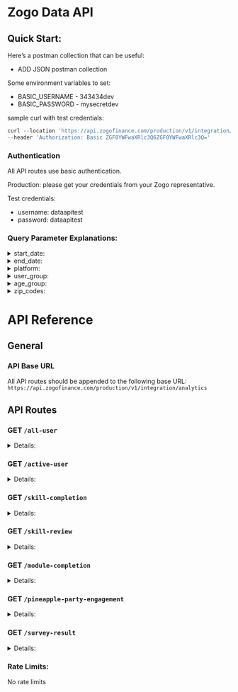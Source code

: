 # Zogo Data API

## Quick Start:

Here’s a postman collection that can be useful:

- ADD JSON postman collection

Some environment variables to set:

- BASIC_USERNAME - 343434dev
- BASIC_PASSWORD - mysecretdev

sample curl with test credentials:

```jsx
curl --location 'https://api.zogofinance.com/production/v1/integration/analytics/integration/analytics/all-user' \
--header 'Authorization: Basic ZGF0YWFwaXRlc3Q6ZGF0YWFwaXRlc3Q='
```

### Authentication

All API routes use basic authentication.

Production: please get your credentials from your Zogo representative.

Test credentials:

- username: dataapitest
- password: dataapitest

### Query Parameter Explanations:

<details>
<summary>start_date:</summary>

- YYYY-MM-DD format, query starts at 00:00:00 of the given day
- if empty, will search from the earliest data point
  </details>

<details>
<summary>end_date:</summary>

- YYYY-MM-DD format, query ends at 23:59:59 of the given day
- if empty, will search from the most recent data point
</details>

<details>
<summary>platform:</summary>

- one of:
  - web
  - digital_banking
  - standalone
  - integration
- if empty, will search data from all platforms
</details>

<details>
<summary>user_group:</summary>

- only applicable for “web” platform
- if empty, will search data from both unregistered and registered users
- one of:
  - unregistered
  - registered
  </details>

<details>
<summary>age_group:</summary>

- only applicable for “standalone” and “digital_banking” platforms
- if empty, will search data from all users
- one of:
  - teen (13-17 years old)
  - young_adult (18-24 years old)
  - adult (25-34 years old)
  - old_adult (35+ years old)
  - unknown
  </details>

<details>
<summary>zip_codes:</summary>

- only applicable for "standalone" platform
- if empty, will search data from all zip codes
- string that is `encodeURIComponent` and JSON.stringify of an array
- Javascript example:

  ```jsx
  const zip_codes = ["11111", "22222", "33333"];

  // Convert the array to a JSON string and include it in the query parameter
  const query_string = `zip_codes=${encodeURIComponent(
    JSON.stringify(zip_codes)
  )}`;

  // Append the query string to the URL
  const url = `https://api.zogofinance.com/integration/data?${query_string}`;
  ```

</details>

# API Reference

## General

### API Base URL

All API routes should be appended to the following base URL: `https://api.zogofinance.com/production/v1/integration/analytics`

## API Routes

### GET `/all-user`

<details>
<summary>Details:</summary>

**Description:**

Get users (and their zip codes) who were created between the start and end date.

**Parameters:**

Optional

- `start_date`
- `end_date`
- `platform`
- `user_group`
- `age_group`
- `zip_codes`

**Example 200 Response:**

```json
{
  "total_user_count": 100,
  "zip_codes": [
    {
      "zip_code": "11111",
      "total_user_count": 1
    }
  ]
}
```

</details>

### GET `/active-user`

<details>
<summary>Details:</summary>

**Description:**

Get users who have logged in at least once between the start and end date.

**Parameters:**

Optional

- `start_date`
- `end_date`
- `platform`
- `user_group`
- `age_group`
- `zip_codes`

**Example 200 Response:**

```json
{
  "active_user_count": 100
}
```

</details>

### GET `/skill-completion`

<details>
<summary>Details:</summary>

**Description:**

Get skill data for user activity within the given start and end date.

**Parameters:**

Optional

- `start_date`
- `end_date`
- `platform`
- `user_group`
- `age_group`
- `zip_codes`

**Example 200 Response:**

```json
{
  "skills": [
    {
      "skill_id": 1,
      "skill_name": "Buying a house",
      "skill_status": "active", // can be "inactive"
      "category_name": "Savings and Spending",
      "category_id": 1,
      "active_user_count": 200,
      "completed_skill_user_count": 100,
      "question_accuracy": 98.1
    }
  ]
}
```

</details>

### GET `/skill-review`

<details>
<summary>Details:</summary>

**Description:**

Get skill data for user activity within the given start and end date. Pre-test accuracy and confidence may only be available for some skills.

**Parameters:**

Optional

- `start_date`
- `end_date`
- `platform`
- `age_group`
- `zip_codes`

**Example 200 Response:**

```json
{
  "skills": [
    {
      "skill_id": 1,
      "skill_name": "Buying a house",
      "skill_status": "active", // can be "inactive"
      "category_name": "Savings and Spending",
      "category_id": 1,
      "pre_test_accuracy": 75.6,
      "post_test_accuracy": 99.0,
      "pre_test_confidence": 75.0,
      "post_test_confidence": 99.1
    }
  ]
}
```

</details>

### GET `/module-completion`

<details>
<summary>Details:</summary>

**Description:**

Get module data for user activity within the given start and end date.

**Parameters:**

Optional

- `start_date`
- `end_date`
- `platform`
- `user_group`
- `age_group`
- `zip_codes`

**Example 200 Response:**

```json
{
  "modules": [
    {
      "module_id": 1,
      "module_name": "The Buying Process",
      "skill_id": 1,
      "skill_name": "Buying a house",
      "skill_status": "active", // can be "inactive"
      "category_name": "Savings and Spending",
      "category_id": 1,
      "module_status": "active", // can be "inactive"
      "active_user_count": 200,
      "completed_user_count": 100
    }
  ]
}
```

</details>

### GET `/pineapple-party-engagement`

<details>
<summary>Details:</summary>

**Description:**

Get pineapple party data for parties started within the given start and end date.

**Parameters:**

Optional

- `start_date`
- `end_date`
- `platform`
  - only applicable for standalone and digital banking platforms
- `age_group`
- `zip_codes`

**Example 200 Response:**

```json
{
  "parties": [
    {
      "party_start_time": "2023-01-01 02:00:00",
      "party_end_time": "2023-01-01 02:00:00",
      "active_user_count": 200,
      "completed_user_count": 100
    }
  ]
}
```

</details>

### GET `/survey-result`

<details>
<summary>Details:</summary>

**Description:**

Get survey data answered within the given start and end date.

**Parameters:**

Optional

- `start_date`
- `end_date`
- `platform`
- `user_group`
- `age_group`
- `zip_codes`

**Example 200 Response:**

```json
{
  "survey_results": [
    {
      "question_id": 1,
      "question": "Who is not involved in buying a house?",
      "secondary_text": "Please select an option",
      "total_answer_count": 100,
      "answer_option_data": [
        {
          "answer_value": "Realtor",
          "answer_count": 1
        },
        {
          "answer_value": "Lender",
          "answer_count": 1
        },
        {
          "answer_value": "Dr. Seuss",
          "answer_count": 98
        }
      ]
    }
  ]
}
```

</details>

### Rate Limits:

No rate limits
